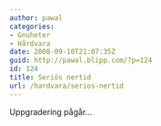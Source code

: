 ```yaml
---
author: pawal
categories:
- Gnuheter
- Hårdvara
date: 2008-09-10T21:07:35Z
guid: http://pawal.blipp.com/?p=124
id: 124
title: Seriös nertid
url: /hardvara/serios-nertid
---
```


Uppgradering pågår...